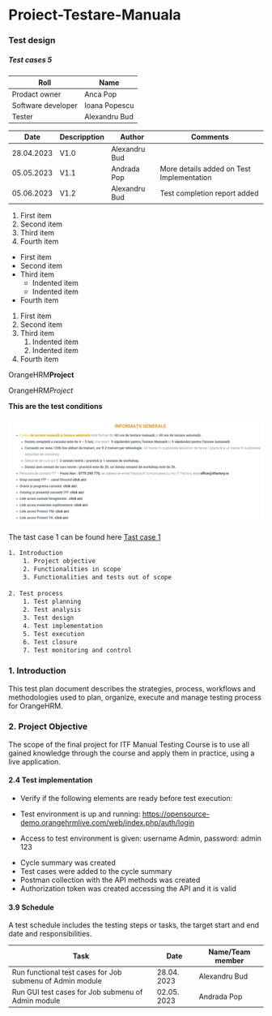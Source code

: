 # Proiect-Testare-Manuala

### Test design

<h5>Test cases 5</h5>

| Roll  | Name  |
|---|---|
| Prodact owner | Anca Pop |
| Software developer | Ioana Popescu |
| Tester | Alexandru Bud |

| Date  | Descripption | Author | Comments |
|---|---|---|---|
| 28.04.2023 | V1.0 | Alexandru Bud |  |
| 05.05.2023 | V1.1 | Andrada Pop | More details added on Test Implementation |
| 05.06.2023 | V1.2 | Alexandru Bud | Test completion report added |

1. First item
2. Second item
3. Third item
4. Fourth item


- First item
- Second item
- Third item
    - Indented item
    - Indented item
- Fourth item


1. First item
2. Second item
3. Third item
    1. Indented item
    2. Indented item
4. Fourth item

OrangeHRM**Project**

OrangeHRM*Project*

**This are the test conditions**

![Test condition](https://github.com/AlexB1904/Proiect-Testare-Manuala/blob/main/Screenshot%202023-05-05%20183407.png)

The tast case 1 can be found here [Tast  case 1](https://github.com/AlexB1904/Proiect-Testare-Manuala/blob/main/Screenshot%20(8).png)

    1. Introduction
        1. Project objective
        2. Functionalities in scope
        3. Functionalities and tests out of scope

    2. Test process
        1. Test planning
        2. Test analysis
        3. Test design
        4. Test implementation
        5. Test execution
        6. Test closure
        7. Test monitoring and control
        
### 1. Introduction
This test plan document describes the strategies, process, workflows and methodologies used to plan, organize, execute and manage testing process for OrangeHRM.

### 2. Project Objective
The scope of the final project for ITF Manual Testing Course is to use all gained knowledge through the course and apply them in practice, using a live application.

#### 2.4 Test implementation
- Verify if the following elements are ready before test execution:
+ Test environment is up and running: https://opensource-demo.orangehrmlive.com/web/index.php/auth/login 
* Access to test environment is given: username Admin, password: admin 123
- Cycle summary was created 
- Test cases were added to the cycle summary 
- Postman collection with the API methods was created 
- Authorization token was created accessing the API and it is valid

#### 3.9 Schedule
A test schedule includes the testing steps or tasks, the target start and end date and responsibilities. 


| Task  | Date | Name/Team  member |
|---|---|---|
| Run functional test cases for Job submenu of Admin module | 28.04. 2023 | Alexandru Bud |
| Run GUI test cases for Job submenu of Admin module | 02.05. 2023 | Andrada Pop |






